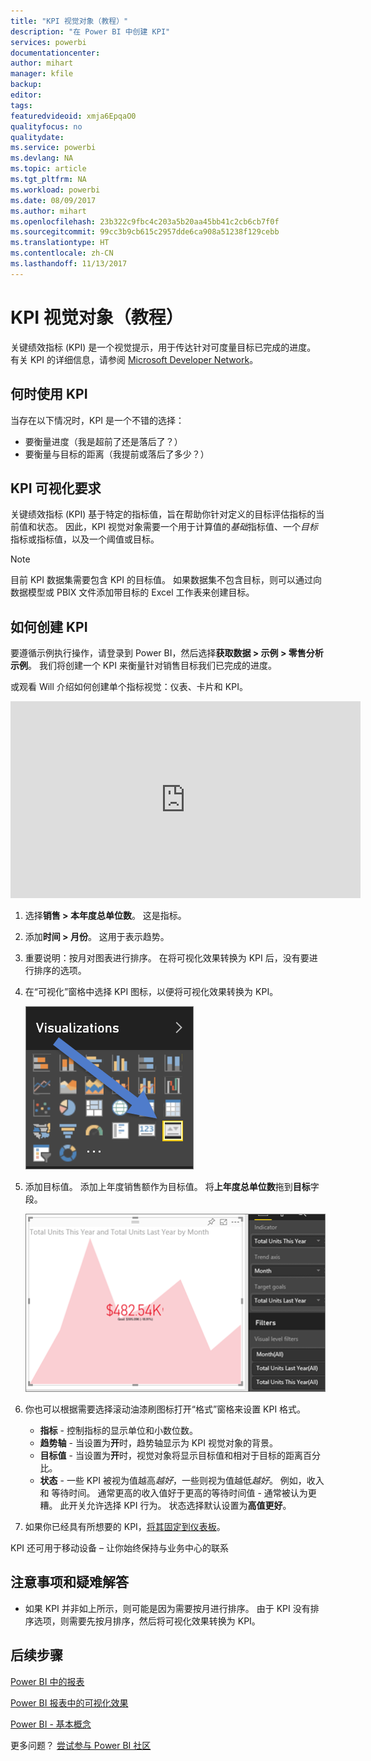 ```yaml
---
title: "KPI 视觉对象（教程）"
description: "在 Power BI 中创建 KPI"
services: powerbi
documentationcenter: 
author: mihart
manager: kfile
backup: 
editor: 
tags: 
featuredvideoid: xmja6EpqaO0
qualityfocus: no
qualitydate: 
ms.service: powerbi
ms.devlang: NA
ms.topic: article
ms.tgt_pltfrm: NA
ms.workload: powerbi
ms.date: 08/09/2017
ms.author: mihart
ms.openlocfilehash: 23b322c9fbc4c203a5b20aa45bb41c2cb6cb7f0f
ms.sourcegitcommit: 99cc3b9cb615c2957dde6ca908a51238f129cebb
ms.translationtype: HT
ms.contentlocale: zh-CN
ms.lasthandoff: 11/13/2017
---
```

# <a name="kpi-visuals-tutorial"></a>KPI 视觉对象（教程）
关键绩效指标 (KPI) 是一个视觉提示，用于传达针对可度量目标已完成的进度。 有关 KPI 的详细信息，请参阅 [Microsoft Developer Network](https://msdn.microsoft.com/library/hh272050)。

## <a name="when-to-use-a-kpi"></a>何时使用 KPI
当存在以下情况时，KPI 是一个不错的选择：

* 要衡量进度（我是超前了还是落后了？）
* 要衡量与目标的距离（我提前或落后了多少？）   

## <a name="kpi-visual-requirements"></a>KPI 可视化要求
关键绩效指标 (KPI) 基于特定的指标值，旨在帮助你针对定义的目标评估指标的当前值和状态。 因此，KPI 视觉对象需要一个用于计算值的*基础*指标值、一个*目标*指标或指标值，以及一个阈值或目标。

> [!NOTE]
> 目前 KPI 数据集需要包含 KPI 的目标值。 如果数据集不包含目标，则可以通过向数据模型或 PBIX 文件添加带目标的 Excel 工作表来创建目标。
> 
> 

## <a name="how-to-create-a-kpi"></a>如何创建 KPI
要遵循示例执行操作，请登录到 Power BI，然后选择**获取数据 > 示例 > 零售分析示例**。 我们将创建一个 KPI 来衡量针对销售目标我们已完成的进度。

或观看 Will 介绍如何创建单个指标视觉：仪表、卡片和 KPI。

<iframe width="560" height="315" src="https://www.youtube.com/embed/xmja6EpqaO0?list=PL1N57mwBHtN0JFoKSR0n-tBkUJHeMP2cP" frameborder="0" allowfullscreen></iframe>

1. 选择**销售 > 本年度总单位数**。  这是指标。
2. 添加**时间 > 月份**。  这用于表示趋势。
3. 重要说明：按月对图表进行排序。 在将可视化效果转换为 KPI 后，没有要进行排序的选项。
4. 在“可视化”窗格中选择 KPI 图标，以便将可视化效果转换为 KPI。
   
    ![](media/power-bi-visualization-kpi/power-bi-kpi-icon.png)
5. 添加目标值。 添加上年度销售额作为目标值。 将**上年度总单位数**拖到**目标**字段。
   
    ![](media/power-bi-visualization-kpi/power-bi-kpi.png)
6. 你也可以根据需要选择滚动油漆刷图标打开“格式”窗格来设置 KPI 格式。
   
   * **指标** - 控制指标的显示单位和小数位数。
   * **趋势轴** - 当设置为**开**时，趋势轴显示为 KPI 视觉对象的背景。  
   * **目标值** - 当设置为**开**时，视觉对象将显示目标值和相对于目标的距离百分比。
   * **状态** - 一些 KPI 被视为值越高*越好*，一些则视为值越低*越好*。 例如，收入和 等待时间。 通常更高的收入值好于更高的等待时间值 - 通常被认为更糟。 此开关允许选择 KPI 行为。 状态选择默认设置为**高值更好**。
7. 如果你已经具有所想要的 KPI，[将其固定到仪表板](service-dashboard-pin-tile-from-report.md)。

KPI 还可用于移动设备 – 让你始终保持与业务中心的联系

## <a name="considerations-and-troubleshooting"></a>注意事项和疑难解答
* 如果 KPI 并非如上所示，则可能是因为需要按月进行排序。 由于 KPI 没有排序选项，则需要先按月排序，然后将可视化效果转换为 KPI。

## <a name="next-steps"></a>后续步骤
[Power BI 中的报表](service-reports.md)

[Power BI 报表中的可视化效果](power-bi-report-visualizations.md)

[Power BI - 基本概念](service-basic-concepts.md)

更多问题？ [尝试参与 Power BI 社区](http://community.powerbi.com/)

